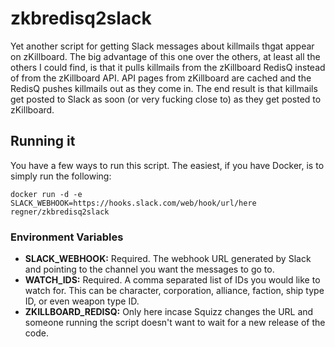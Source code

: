 # zkbredisq2slack
Yet another script for getting Slack messages about killmails thgat appear on zKillboard. The big advantage of this one over the others, at least all the others I could find, is that it pulls killmails from the zKillboard RedisQ instead of from the zKillboard API. API pages from zKillboard are cached and the RedisQ pushes killmails out as they come in. The end result is that killmails get posted to Slack as soon (or very fucking close to) as they get posted to zKillboard.

## Running it
You have a few ways to run this script. The easiest, if you have Docker, is to simply run the following:

    docker run -d -e SLACK_WEBHOOK=https://hooks.slack.com/web/hook/url/here regner/zkbredisq2slack

### Environment Variables
* **SLACK_WEBHOOK:** Required. The webhook URL generated by Slack and pointing to the channel you want the messages to go to.
* **WATCH_IDS:** Required. A comma separated list of IDs you would like to watch for. This can be character, corporation, alliance, faction, ship type ID, or even weapon type ID.
* **ZKILLBOARD_REDISQ:** Only here incase Squizz changes the URL and someone running the script doesn't want to wait for a new release of the code.

